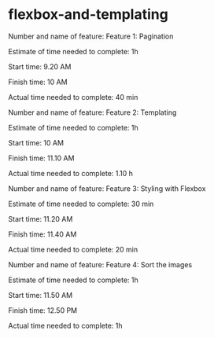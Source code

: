 # flexbox-and-templating

Number and name of feature: Feature 1: Pagination

Estimate of time needed to complete: 1h

Start time: 9.20 AM

Finish time: 10 AM

Actual time needed to complete: 40 min


Number and name of feature: Feature 2: Templating

Estimate of time needed to complete: 1h

Start time: 10 AM

Finish time: 11.10 AM

Actual time needed to complete: 1.10 h


Number and name of feature: Feature 3: Styling with Flexbox

Estimate of time needed to complete: 30 min

Start time: 11.20 AM 

Finish time: 11.40 AM

Actual time needed to complete: 20 min


Number and name of feature: Feature 4: Sort the images

Estimate of time needed to complete: 1h

Start time: 11.50 AM 

Finish time: 12.50 PM 

Actual time needed to complete: 1h
